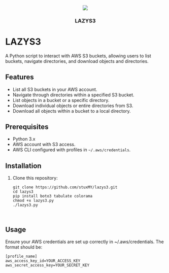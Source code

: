 <div align="center">
    <a href="https://github.com/astrdev/gitpy">
        <img src="https://i.ibb.co/42WM8qG/Gemini-Generated-Image-i951igi951igi951.jpg">
    </a>
    <h3>LAZYS3</h3>
</div>


# LAZYS3 

A Python script to interact with AWS S3 buckets, allowing users to list buckets, navigate directories, and download objects and directories.

## Features

- List all S3 buckets in your AWS account.
- Navigate through directories within a specified S3 bucket.
- List objects in a bucket or a specific directory.
- Download individual objects or entire directories from S3.
- Download all objects within a bucket to a local directory.

## Prerequisites

- Python 3.x
- AWS account with S3 access.
- AWS CLI configured with profiles in `~/.aws/credentials`.

## Installation

1. Clone this repository:

   ```python3
   git clone https://github.com/stuxMY/lazys3.git
   cd lazys3
   pip install boto3 tabulate colorama
   chmod +x lazys3.py
   ./lazys3.py



## Usage

Ensure your AWS credentials are set up correctly in ~/.aws/credentials. The format should be:
   ```python3
[profile_name]
aws_access_key_id=YOUR_ACCESS_KEY
aws_secret_access_key=YOUR_SECRET_KEY
